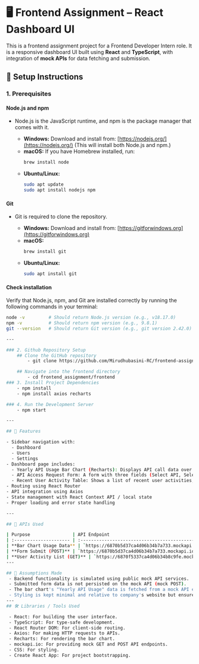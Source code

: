 # 🖥️ Frontend Assignment – React Dashboard UI

This is a frontend assignment project for a Frontend Developer Intern role. It is a responsive dashboard UI built using **React** and **TypeScript**, with integration of **mock APIs** for data fetching and submission.

## 🔧 Setup Instructions

### 1. Prerequisites

#### Node.js and npm
- Node.js is the JavaScript runtime, and npm is the package manager that comes with it.

    - **Windows:** Download and install from: [https://nodejs.org/](https://nodejs.org/) (This will install both Node.js and npm.)
    - **macOS:** If you have Homebrew installed, run:
        ```bash
        brew install node
        ```
    - **Ubuntu/Linux:**
        ```bash
        sudo apt update
        sudo apt install nodejs npm
        ```

#### Git
- Git is required to clone the repository.

    - **Windows:** Download and install from: [https://gitforwindows.org](https://gitforwindows.org)
    - **macOS:**
        ```bash
        brew install git
        ```
    - **Ubuntu/Linux:**
        ```bash
        sudo apt install git
        ```

#### Check installation
Verify that Node.js, npm, and Git are installed correctly by running the following commands in your terminal:

```bash
node -v         # Should return Node.js version (e.g., v18.17.0)
npm -v          # Should return npm version (e.g., 9.8.1)
git --version   # Should return Git version (e.g., git version 2.42.0)

---

### 2. Github Repository Setup
    ## Clone the GitHub repository
        - git clone https://github.com/Mirudhubasini-RC/frontend-assignment.git

    ## Navigate into the frontend directory
        - cd frontend_assignment/frontend 
### 3. Install Project Dependencies
    - npm install 
    - npm install axios recharts

### 4. Run the Development Server
    - npm start

---

## 🚀 Features

- Sidebar navigation with:
  - Dashboard
  - Users
  - Settings
- Dashboard page includes:
  - Yearly API Usage Bar Chart (Recharts): Displays API call data over months.
  - API Access Request Form: A form with three fields (Select API, Select Access Level, Justification) for submitting API access requests.
  - Recent User Activity Table: Shows a list of recent user activities, including Name, Email, Role, API Accessed, and Timestamp.
- Routing using React Router
- API integration using Axios
- State management with React Context API / local state
- Proper loading and error state handling

---

## 🧪 APIs Used

| Purpose                | API Endpoint                                             | Service     |
| :--------------------- | :------------------------------------------------------- | :---------- |
| **Bar Chart Usage Data** | `https://6870b5d37ca4d06b34b7a733.mockapi.io/barchart/api-usage` | mockapi.io |
| **Form Submit (POST)** | `https://6870b5d37ca4d06b34b7a733.mockapi.io/request_api`  | mockapi.io |
| **User Activity List (GET)** | `https://6870f5337ca4d06b34b8c9fe.mockapi.io/users/activity` | mockapi.io |
---

## 📌 Assumptions Made
 - Backend functionality is simulated using public mock API services.
 - Submitted form data is not persisted on the mock API (mock POST).
 - The bar chart's "Yearly API Usage" data is fetched from a mock API endpoint.
 - Styling is kept minimal and relative to company's website but ensures responsiveness across different screen sizes.
---
## 🛠️ Libraries / Tools Used

 - React: For building the user interface.
 - TypeScript: For type-safe development.
 - React Router DOM: For client-side routing.
 - Axios: For making HTTP requests to APIs.
 - Recharts: For rendering the bar chart.
 - mockapi.io: For providing mock GET and POST API endpoints.
 - CSS: For styling.
 - Create React App: For project bootstrapping.
